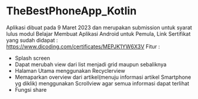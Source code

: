 # TheBestPhoneApp_Kotlin
Aplikasi dibuat pada 9 Maret 2023 dan merupakan submission untuk syarat lulus modul Belajar Membuat Aplikasi Android untuk Pemula, Link Sertifikat yang sudah didapat : https://www.dicoding.com/certificates/MEPJK1YW6X3V
Fitur :
- Splash screen
- Dapat merubah view dari list menjadi grid maupun sebaliknya
- Halaman Utama menggunakan Recyclerview
- Memaparkan overview dari artikel(menuju informasi artikel Smartphone yg diklik) menggunakan Scrollview agar semua informasi dapat terlihat
- Fungsi share
